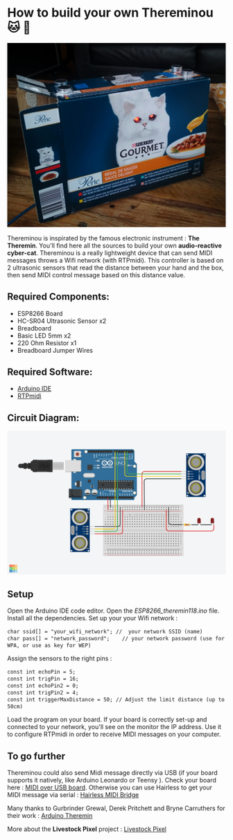 # How to build your own Thereminou :cat: :robot:

![Thereminou](https://github.com/LivestockPixel/Thereminou/blob/main/Thereminou.jpg)

Thereminou is inspirated by the famous electronic instrument : **The Theremin**. You'll find here all the sources to build your own **audio-reactive cyber-cat**.
Thereminou is a really lightweight device that can send MIDI messages throws a Wifi network (with RTPmidi).
This controller is based on 2 ultrasonic sensors that read the distance between your hand and the box, then send MIDI control message based on this distance value.

## Required Components:
- ESP8266 Board
- HC-SR04 Ultrasonic Sensor x2
- Breadboard
- Basic LED 5mm x2
- 220 Ohm Resistor x1
- Breadboard Jumper Wires

## Required Software:
- [Arduino IDE](https://docs.arduino.cc/software/ide/#ide-v2)
- [RTPmidi](https://www.tobias-erichsen.de/software/rtpmidi.html)

## Circuit Diagram:

![Circuit Thereminou](https://github.com/LivestockPixel/Thereminou/blob/main/Thereminou_circuit.png)

## Setup
Open the Arduino IDE code editor. Open the *ESP8266_theremin118.ino* file.
Install all the dependencies. 
Set up your your Wifi network :
```
char ssid[] = "your_wifi_network"; //  your network SSID (name)
char pass[] = "network_password";    // your network password (use for WPA, or use as key for WEP)
```

Assign the sensors to the right pins :
```
const int echoPin = 5;
const int trigPin = 16;
const int echoPin2 = 0;
const int trigPin2 = 4;
const int triggerMaxDistance = 50; // Adjust the limit distance (up to 50cm)
```

Load the program on your board.
If your board is correctly set-up and connected to your network, you'll see on the monitor the IP address. Use it to configure RTPmidi in order to receive MIDI messages on your computer.

## To go further
Thereminou could also send Midi message directly via USB (if your board supports it natively, like Arduino Leonardo or Teensy ).
Check your board here : [MIDI over USB board](https://tttapa.github.io/Control-Surface-doc/Doxygen/d8/d4a/md_pages_MIDI-over-USB.html).
Otherwise you can use Hairless to get your MIDI message via serial : [Hairless MIDI Bridge](https://projectgus.github.io/hairless-midiserial/)

Many thanks to Gurbrinder Grewal, Derek Pritchett and Bryne Carruthers for their work : [Arduino Theremin](https://www.arduinotheremin.com/)

More about the **Livestock Pixel** project : [Livestock Pixel](https://livestockpixel.com)